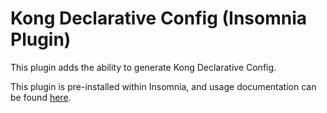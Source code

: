 # Kong Declarative Config (Insomnia Plugin)

This plugin adds the ability to generate Kong Declarative Config.

This plugin is pre-installed within Insomnia, and usage documentation can be found [here](https://docs.insomnia.rest/insomnia/declarative-config).
